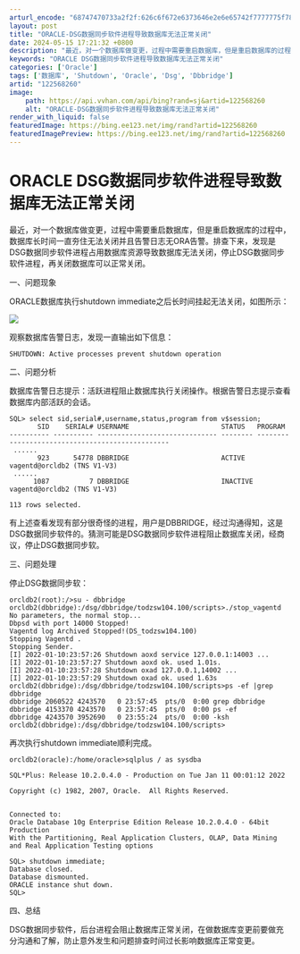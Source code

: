 ```yaml
---
arturl_encode: "68747470733a2f2f:626c6f672e6373646e2e6e65742f7777775f7875655f78692f:61727469636c652f64657461696c732f313232353638323630"
layout: post
title: "ORACLE-DSG数据同步软件进程导致数据库无法正常关闭"
date: 2024-05-15 17:21:32 +0800
description: "最近，对一个数据库做变更，过程中需要重启数据库，但是重启数据库的过程中，数据库长时间一直夯住无法关闭"
keywords: "ORACLE DSG数据同步软件进程导致数据库无法正常关闭"
categories: ['Oracle']
tags: ['数据库', 'Shutdown', 'Oracle', 'Dsg', 'Dbbridge']
artid: "122568260"
image:
    path: https://api.vvhan.com/api/bing?rand=sj&artid=122568260
    alt: "ORACLE-DSG数据同步软件进程导致数据库无法正常关闭"
render_with_liquid: false
featuredImage: https://bing.ee123.net/img/rand?artid=122568260
featuredImagePreview: https://bing.ee123.net/img/rand?artid=122568260
---
```


# ORACLE DSG数据同步软件进程导致数据库无法正常关闭

最近，对一个数据库做变更，过程中需要重启数据库，但是重启数据库的过程中，数据库长时间一直夯住无法关闭并且告警日志无ORA告警。排查下来，发现是DSG数据同步软件进程占用数据库资源导致数据库无法关闭，停止DSG数据同步软件进程，再关闭数据库可以正常关闭。

一、问题现象

ORACLE数据库执行shutdown immediate之后长时间挂起无法关闭，如图所示：

![](https://i-blog.csdnimg.cn/blog_migrate/904a569f358d891ba3b9c414f89a8204.png)

观察数据库告警日志，发现一直输出如下信息：

```
SHUTDOWN: Active processes prevent shutdown operation
```

二、问题分析

数据库告警日志提示：活跃进程阻止数据库执行关闭操作。根据告警日志提示查看数据库内部活跃的会话。

```
SQL> select sid,serial#,username,status,program from v$session;
       SID    SERIAL# USERNAME                       STATUS   PROGRAM
---------- ---------- ------------------------------ -------- ------------------------------------------------
 ......
       923      54778 DBBRIDGE                       ACTIVE   vagentd@orcldb2 (TNS V1-V3)
 ......
      1087          7 DBBRIDGE                       INACTIVE vagentd@orcldb2 (TNS V1-V3)

113 rows selected.
```

有上述查看发现有部分很奇怪的进程，用户是DBBRIDGE，经过沟通得知，这是DSG数据同步软件的。猜测可能是DSG数据同步软件进程阻止数据库关闭，经商议，停止DSG数据同步软。

三、问题处理

停止DSG数据同步软：

```
orcldb2(root):/>su - dbbridge
orcldb2(dbbridge):/dsg/dbbridge/todzsw104.100/scripts>./stop_vagentd
No parameters, the normal stop...
Dbpsd with port 14000 Stopped!
Vagentd log Archived Stopped!(DS_todzsw104.100)
Stopping Vagentd .
Stopping Sender.
[I] 2022-01-10:23:57:26 Shutdown aoxd service 127.0.0.1:14003 ...
[I] 2022-01-10:23:57:27 Shutdown aoxd ok. used 1.01s.
[I] 2022-01-10:23:57:28 Shutdown oxad 127.0.0.1,14002 ...
[I] 2022-01-10:23:57:29 Shutdown oxad ok. used 1.63s
orcldb2(dbbridge):/dsg/dbbridge/todzsw104.100/scripts>ps -ef |grep dbbridge
dbbridge 2060522 4243570   0 23:57:45  pts/0  0:00 grep dbbridge
dbbridge 4153370 4243570   0 23:57:45  pts/0  0:00 ps -ef
dbbridge 4243570 3952690   0 23:55:24  pts/0  0:00 -ksh
orcldb2(dbbridge):/dsg/dbbridge/todzsw104.100/scripts>
```

再次执行shutdown immediate顺利完成。

```
orcldb2(oracle):/home/oracle>sqlplus / as sysdba

SQL*Plus: Release 10.2.0.4.0 - Production on Tue Jan 11 00:01:12 2022

Copyright (c) 1982, 2007, Oracle.  All Rights Reserved.


Connected to:
Oracle Database 10g Enterprise Edition Release 10.2.0.4.0 - 64bit Production
With the Partitioning, Real Application Clusters, OLAP, Data Mining
and Real Application Testing options

SQL> shutdown immediate;
Database closed.
Database dismounted.
ORACLE instance shut down.
SQL>
```

四、总结

DSG数据同步软件，后台进程会阻止数据库正常关闭，在做数据库变更前要做充分沟通和了解，防止意外发生和问题排查时间过长影响数据库正常变更。